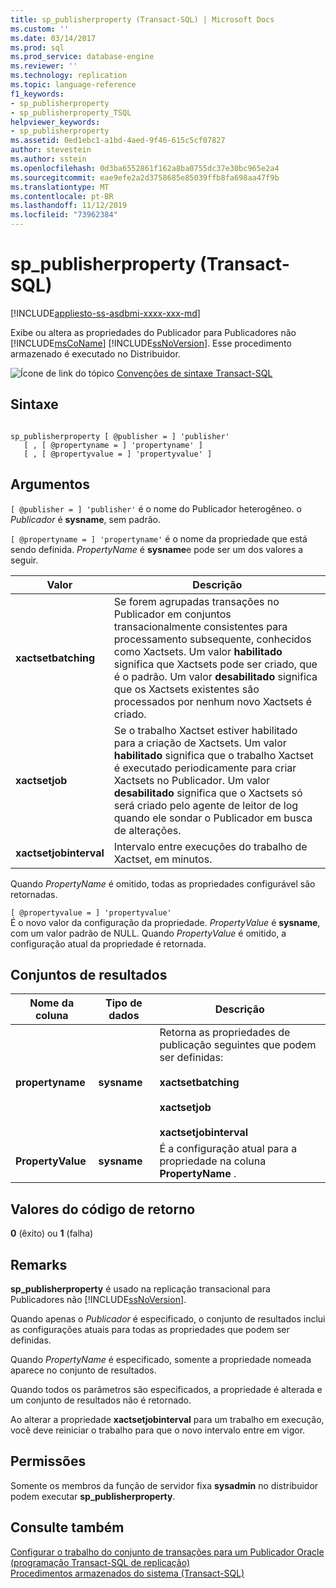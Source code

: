 ```yaml
---
title: sp_publisherproperty (Transact-SQL) | Microsoft Docs
ms.custom: ''
ms.date: 03/14/2017
ms.prod: sql
ms.prod_service: database-engine
ms.reviewer: ''
ms.technology: replication
ms.topic: language-reference
f1_keywords:
- sp_publisherproperty
- sp_publisherproperty_TSQL
helpviewer_keywords:
- sp_publisherproperty
ms.assetid: 0ed1ebc1-a1bd-4aed-9f46-615c5cf07827
author: stevestein
ms.author: sstein
ms.openlocfilehash: 0d3ba6552861f162a8ba0755dc37e30bc965e2a4
ms.sourcegitcommit: eae9efe2a2d3758685e85039ffb8fa698aa47f9b
ms.translationtype: MT
ms.contentlocale: pt-BR
ms.lasthandoff: 11/12/2019
ms.locfileid: "73962384"
---
```

# <a name="sp_publisherproperty-transact-sql"></a>sp_publisherproperty (Transact-SQL)
[!INCLUDE[appliesto-ss-asdbmi-xxxx-xxx-md](../../includes/appliesto-ss-asdbmi-xxxx-xxx-md.md)]

  Exibe ou altera as propriedades do Publicador para Publicadores não [!INCLUDE[msCoName](../../includes/msconame-md.md)] [!INCLUDE[ssNoVersion](../../includes/ssnoversion-md.md)]. Esse procedimento armazenado é executado no Distribuidor.  
  
 ![Ícone de link do tópico](../../database-engine/configure-windows/media/topic-link.gif "Ícone de link do tópico") [Convenções de sintaxe Transact-SQL](../../t-sql/language-elements/transact-sql-syntax-conventions-transact-sql.md)  
  
## <a name="syntax"></a>Sintaxe  
  
```  
  
sp_publisherproperty [ @publisher = ] 'publisher'   
   [ , [ @propertyname = ] 'propertyname' ]   
   [ , [ @propertyvalue = ] 'propertyvalue' ]  
```  
  
## <a name="arguments"></a>Argumentos  
`[ @publisher = ] 'publisher'` é o nome do Publicador heterogêneo. o *Publicador* é **sysname**, sem padrão.  
  
`[ @propertyname = ] 'propertyname'` é o nome da propriedade que está sendo definida. *PropertyName* é **sysname**e pode ser um dos valores a seguir.  
  
|Valor|Descrição|  
|-----------|-----------------|  
|**xactsetbatching**|Se forem agrupadas transações no Publicador em conjuntos transacionalmente consistentes para processamento subsequente, conhecidos como Xactsets. Um valor **habilitado** significa que Xactsets pode ser criado, que é o padrão. Um valor **desabilitado** significa que os Xactsets existentes são processados por nenhum novo Xactsets é criado.|  
|**xactsetjob**|Se o trabalho Xactset estiver habilitado para a criação de Xactsets. Um valor **habilitado** significa que o trabalho Xactset é executado periodicamente para criar Xactsets no Publicador. Um valor **desabilitado** significa que o Xactsets só será criado pelo agente de leitor de log quando ele sondar o Publicador em busca de alterações.|  
|**xactsetjobinterval**|Intervalo entre execuções do trabalho de Xactset, em minutos.|  
  
 Quando *PropertyName* é omitido, todas as propriedades configurável são retornadas.  
  
 `[ @propertyvalue = ] 'propertyvalue'`  
 É o novo valor da configuração da propriedade. *PropertyValue* é **sysname**, com um valor padrão de NULL. Quando *PropertyValue* é omitido, a configuração atual da propriedade é retornada.  
  
## <a name="result-sets"></a>Conjuntos de resultados  
  
|Nome da coluna|Tipo de dados|Descrição|  
|-----------------|---------------|-----------------|  
|**propertyname**|**sysname**|Retorna as propriedades de publicação seguintes que podem ser definidas:<br /><br /> **xactsetbatching**<br /><br /> **xactsetjob**<br /><br /> **xactsetjobinterval**|  
|**PropertyValue**|**sysname**|É a configuração atual para a propriedade na coluna **PropertyName** .|  
  
## <a name="return-code-values"></a>Valores do código de retorno  
 **0** (êxito) ou **1** (falha)  
  
## <a name="remarks"></a>Remarks  
 **sp_publisherproperty** é usado na replicação transacional para Publicadores não [!INCLUDE[ssNoVersion](../../includes/ssnoversion-md.md)].  
  
 Quando apenas o *Publicador* é especificado, o conjunto de resultados inclui as configurações atuais para todas as propriedades que podem ser definidas.  
  
 Quando *PropertyName* é especificado, somente a propriedade nomeada aparece no conjunto de resultados.  
  
 Quando todos os parâmetros são especificados, a propriedade é alterada e um conjunto de resultados não é retornado.  
  
 Ao alterar a propriedade **xactsetjobinterval** para um trabalho em execução, você deve reiniciar o trabalho para que o novo intervalo entre em vigor.  
  
## <a name="permissions"></a>Permissões  
 Somente os membros da função de servidor fixa **sysadmin** no distribuidor podem executar **sp_publisherproperty**.  
  
## <a name="see-also"></a>Consulte também  
 [Configurar o trabalho do conjunto de transações para um Publicador Oracle &#40;programação Transact-SQL de replicação&#41;](../../relational-databases/replication/administration/configure-the-transaction-set-job-for-an-oracle-publisher.md)   
 [Procedimentos armazenados do sistema &#40;Transact-SQL&#41;](../../relational-databases/system-stored-procedures/system-stored-procedures-transact-sql.md)  
  
  
